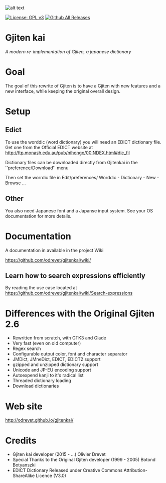 ![alt text](https://raw.githubusercontent.com/odrevet/gjitenkai/master/gjitenkai/gjitenkai.png)

[![License: GPL v3](https://img.shields.io/badge/License-GPL%20v3-blue.svg)](https://www.gnu.org/licenses/gpl-3.0)
[![Github All Releases](https://img.shields.io/github/downloads/odrevet/gjitenkai/total.svg?style=flat-square)](https://github.com/odrevet/gjitenkai)

# Gjiten kai

<i>A modern re-implementation of Gjiten, a japanese dictionary</i>

# Goal
The goal of this rewrite of Gjiten is to have a Gjiten with new features and a
new interface, while keeping the original overall design. 

# Setup

## Edict 
To use the worddic (word dictionary) you will need an EDICT dictionary file.
Get one from the Official EDICT website at 
http://ftp.monash.edu.au/pub/nihongo/00INDEX.html#dic_fil

Dictionary files can be downloaded directly from Gjitenkai in the ''preference/Download'' menu

Then set the worrdic file in Edit/preferences/ Worddic - Dictionary - New - Browse ...  

## Other

You also need Japanese font and a Japanse input system. See your OS documentation
for more details. 

# Documentation

A documentation in available in the project Wiki 

https://github.com/odrevet/gjitenkai/wiki/

## Learn how to search expressions efficiently

By reading the use case located at https://github.com/odrevet/gjitenkai/wiki/Search-expressions

# Differences with the Original Gjiten 2.6

* Rewritten from scratch, with GTK3 and Glade
* Very fast (even on old computer)
* Regex search
* Configurable output color, font and character separator
* JMDict, JMneDict, EDICT, EDICT2 support
* gzipped and unzipped dictionary support
* Unicode and JP-EU encoding support
* Autoexpend kanji to it's radical list
* Threaded dictionary loading 
* Download dictionaries 

# Web site  

http://odrevet.github.io/gjitenkai/


# Credits
* Gjiten kai developer (2015 - ...) Olivier Drevet
* Special Thanks to the Original Gjiten developer (1999 - 2005) Botond Botyanszki 
* EDICT Dictionary Released under Creative Commons Attribution-ShareAlike Licence (V3.0)
